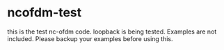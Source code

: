 # ncofdm-test
this is the test nc-ofdm code. loopback is being tested. Examples are not included. Please backup your examples before using this.
